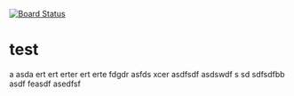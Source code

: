 [![Board Status](https://codedev.ms/chench/dc250c77-94c6-4627-8a4f-96c0ec3b5418/d4c0c85a-507b-43ce-8a1e-24ba339c0593/_apis/work/boardbadge/6dd54708-a068-4a12-9192-9a565fa9f576)](https://codedev.ms/chench/dc250c77-94c6-4627-8a4f-96c0ec3b5418/_boards/board/t/d4c0c85a-507b-43ce-8a1e-24ba339c0593/Microsoft.RequirementCategory)
# test
a
asda
ert
ert
erter
ert
erte
fdgdr
asfds
xcer
asdfsdf
asdswdf
s
sd
sdfsdfbb
asdf
feasdf
asedfsf
